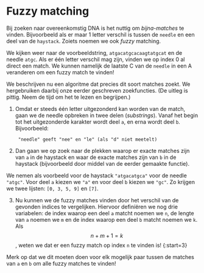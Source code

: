 # Fuzzy matching

Bij zoeken naar overeenkomstig DNA is het nuttig om *bijna-matches* te vinden.
Bijvoorbeeld als er maar 1 letter verschil is tussen de `needle` en een deel
van de `haystack`. Zoiets noemen we ook *fuzzy* matching.

We kijken weer naar de voorbeeldstring, `atgacatgcacaagtatgcat` en de needle
`atgc`. Als er één letter verschil mag zijn, vinden we op index 0 al direct een
match. We kunnen namelijk de laatste C van de `needle` in een A veranderen om
een fuzzy match te vinden!

We beschrijven nu een algoritme dat precies dit soort matches zoekt. We hergebruiken daarbij onze eerder geschreven zoekfuncties. (De uitleg is pittig. Neem de tijd om het te lezen en begrijpen.)

1. Omdat er steeds één letter uitgezonderd kan worden van de match, gaan we de needle opbreken in twee delen (*substrings*). Vanaf het begin tot het uitgezonderde karakter wordt deel `a`, en erna wordt deel `b`. Bijvoorbeeld:

	    "needle" geeft "nee" en "le" (als "d" niet meetelt)

2. Dan gaan we op zoek naar de plekken waarop er exacte matches zijn van `a` in de haystack en waar de exacte matches zijn van `b` in de haystack (bijvoorbeeld door middel van de eerder gemaakte functie).

We nemen als voorbeeld voor de haystack `"atgacatgca"` voor de needle `"atgc"`.
Voor deel `a` kiezen we `"a"` en voor deel `b` kiezen we `"gc"`. Zo krijgen we
twee lijsten: `[0, 3, 5, 9]` en `[7]`.

3. Nu kunnen we de fuzzy matches vinden door het verschil van de gevonden indices te vergelijken. Hiervoor definiëren we nog drie variabelen: de index waarop een deel `a` matcht noemen we `n`, de lengte van `a` noemen we `m` en de index waarop een deel `b` matcht noemen we `k`. Als $$n + m + 1 = k$$, weten we dat er een fuzzy match op index `n` te vinden is!
{:start=3}

Merk op dat we dit moeten doen voor elk mogelijk paar tussen de matches van `a` en `b` om alle fuzzy matches te vinden!
